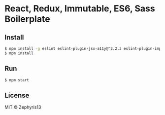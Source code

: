 # React, Redux, Immutable, ES6, Sass Boilerplate

## Install
```sh
$ npm install -g eslint eslint-plugin-jsx-a11y@^2.2.3 eslint-plugin-import eslint-plugin-react eslint-config-airbnb
$ npm install
```

## Run
```sh
$ npm start
```

## License

MIT © Zephyris13